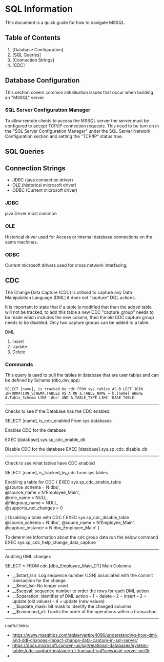 # SQL Information

This document is a quick guide for how to navigate MSSQL.

## Table of Contents

1. [Database Configuration]
2. [SQL Queries]
3. [Connection Strings]
4. [CDC]

## Database Configuration

This section covers common initialisation issues that occur when building an "MSSQL" server.

### SQL Server Configuration Manager

To allow remote clients to access the MSSQL server the server must be configured to accept TCP/IP connection requests. This need to be turn on in the "SQL Server Configuration Manager" under the SQL Server Network Configuration section and setting the "TCP/IP" status true.

## SQL Queries

## Connection Strings

- JDBC (java connection driver)
- OLE (historical microsoft driver)
- ODBC (Current microsoft driver)

### JDBC

java Driver most common

### OLE

Historical driver used for Access or internal database connections on the same machines.

### ODBC

Current microsoft drivers used for cross network interfacing.

## CDC

The Change Data Capture (CDC) is utilised to capture any Data Manipulation Language (DML) it does not "capture" DQL actions.

It is important to state that if a table is modified that then the added table will not be tracked, to add this table a new CDC "capture_group" needs to be made which includes the new column, then the old CDC capture group needs to be disabled. Only two capture groups can be added to a table.

DML

1. Insert
2. Update
3. Delete

### Commands

This query is used to pull the tables in database that are user tables and can be defined by Schema (dbo,dev,app)

`SELECT [name], is_tracked_by_cdc FROM sys.tables AS B LEFT JOIN INFORMATION_SCHEMA.TABLES AS A ON a.TABLE_NAME = b.[name] WHERE A.Table_Schema LIKE 'dbo' AND A.TABLE_TYPE LIKE 'BASE TABLE'`

---

Checks to see if the Database has the CDC enabled

SELECT [name], is_cdc_enabled From sys.databases

Enables CDC for the database

EXEC [database].sys.sp_cdc_enable_db

Disable CDC for the database
EXEC [database].sys.sp_cdc_disable_db

---

Check to see what tables have CDC enabled

SELECT [name], is_tracked_by_cdc from sys.tables

Enabling a table for CDC
{
EXEC sys.sp_cdc_enable_table  
 @source_schema = N'dbo',  
 @source_name = N'Employee_Main',  
 @role_name = NULL,  
 @filegroup_name = NULL,  
 @supports_net_changes = 0

}
Disabling a table with CDC
{
EXEC sys.sp_cdc_disable_table
@source_schema = N'dbo',
@souce_name = N'Employee_Main',
@capture_instance = N'dbo_Employee_Main'
}

To determine Information about the cdc group data run the below command
EXEC sys.sp_cdc_help_change_data_capture

---

Auditing DML changes

SELECT \* FROM cdc.[dbo_Employee_Main_CT]
Main Columns

- \_\_$start_lsn: Log sequence number (LSN) associated with the commit transaction for the change.
- \_\_$end_lsn: No longer used
- \_\_$seqval: sequence number to order the rows for each DML action
- \_\_$operation: Identifier of DML action - 1 = delete - 2 = insert - 3 = update (old values) - 4 = update (new values)
- \_\_$update_mask: bit mask to identify the changed columns
- \_\_$command_id: Tracks the order of the operations within a transaction.

---

useful links:

- https://www.mssqltips.com/sqlservertip/4096/understanding-how-dml-and-ddl-changes-impact-change-data-capture-in-sql-server/
- https://docs.microsoft.com/en-us/sql/relational-databases/system-tables/cdc-capture-instance-ct-transact-sql?view=sql-server-ver15
-
